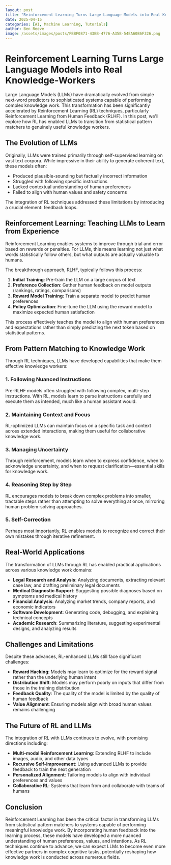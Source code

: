 ```yaml
---
layout: post
title: "Reinforcement Learning Turns Large Language Models into Real Knowledge-Workers"
date: 2025-04-15
categories: [AI, Machine Learning, Tutorials]
author: Ben Reeve
image: /assets/images/posts/FBBF0871-43BB-4776-A35B-54EA60B6F326.png
---
```


# Reinforcement Learning Turns Large Language Models into Real Knowledge-Workers

Large Language Models (LLMs) have dramatically evolved from simple next-word predictors to sophisticated systems capable of performing complex knowledge work. This transformation has been significantly accelerated by Reinforcement Learning (RL) techniques, particularly Reinforcement Learning from Human Feedback (RLHF). In this post, we'll explore how RL has enabled LLMs to transition from statistical pattern matchers to genuinely useful knowledge workers.

## The Evolution of LLMs

Originally, LLMs were trained primarily through self-supervised learning on vast text corpora. While impressive in their ability to generate coherent text, these models often:

- Produced plausible-sounding but factually incorrect information
- Struggled with following specific instructions
- Lacked contextual understanding of human preferences
- Failed to align with human values and safety concerns

The integration of RL techniques addressed these limitations by introducing a crucial element: feedback loops.

## Reinforcement Learning: Teaching LLMs to Learn from Experience

Reinforcement Learning enables systems to improve through trial and error based on rewards or penalties. For LLMs, this means learning not just what words statistically follow others, but what outputs are actually valuable to humans.

The breakthrough approach, RLHF, typically follows this process:

1. **Initial Training**: Pre-train the LLM on a large corpus of text
2. **Preference Collection**: Gather human feedback on model outputs (rankings, ratings, comparisons)
3. **Reward Model Training**: Train a separate model to predict human preferences
4. **Policy Optimization**: Fine-tune the LLM using the reward model to maximize expected human satisfaction

This process effectively teaches the model to align with human preferences and expectations rather than simply predicting the next token based on statistical patterns.

## From Pattern Matching to Knowledge Work

Through RL techniques, LLMs have developed capabilities that make them effective knowledge workers:

### 1. Following Nuanced Instructions

Pre-RLHF models often struggled with following complex, multi-step instructions. With RL, models learn to parse instructions carefully and execute them as intended, much like a human assistant would.

### 2. Maintaining Context and Focus

RL-optimized LLMs can maintain focus on a specific task and context across extended interactions, making them useful for collaborative knowledge work.

### 3. Managing Uncertainty

Through reinforcement, models learn when to express confidence, when to acknowledge uncertainty, and when to request clarification—essential skills for knowledge work.

### 4. Reasoning Step by Step

RL encourages models to break down complex problems into smaller, tractable steps rather than attempting to solve everything at once, mirroring human problem-solving approaches.

### 5. Self-Correction

Perhaps most importantly, RL enables models to recognize and correct their own mistakes through iterative refinement.

## Real-World Applications

The transformation of LLMs through RL has enabled practical applications across various knowledge work domains:

- **Legal Research and Analysis**: Analyzing documents, extracting relevant case law, and drafting preliminary legal documents
- **Medical Diagnostic Support**: Suggesting possible diagnoses based on symptoms and medical history
- **Financial Analysis**: Analyzing market trends, company reports, and economic indicators
- **Software Development**: Generating code, debugging, and explaining technical concepts
- **Academic Research**: Summarizing literature, suggesting experimental designs, and analyzing results

## Challenges and Limitations

Despite these advances, RL-enhanced LLMs still face significant challenges:

- **Reward Hacking**: Models may learn to optimize for the reward signal rather than the underlying human intent
- **Distribution Shift**: Models may perform poorly on inputs that differ from those in the training distribution
- **Feedback Quality**: The quality of the model is limited by the quality of human feedback
- **Value Alignment**: Ensuring models align with broad human values remains challenging

## The Future of RL and LLMs

The integration of RL with LLMs continues to evolve, with promising directions including:

- **Multi-modal Reinforcement Learning**: Extending RLHF to include images, audio, and other data types
- **Recursive Self-Improvement**: Using advanced LLMs to provide feedback to train the next generation
- **Personalized Alignment**: Tailoring models to align with individual preferences and values
- **Collaborative RL**: Systems that learn from and collaborate with teams of humans

## Conclusion

Reinforcement Learning has been the critical factor in transforming LLMs from statistical pattern matchers to systems capable of performing meaningful knowledge work. By incorporating human feedback into the learning process, these models have developed a more nuanced understanding of human preferences, values, and intentions. As RL techniques continue to advance, we can expect LLMs to become even more effective partners in complex cognitive tasks, potentially reshaping how knowledge work is conducted across numerous fields. 
